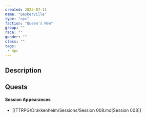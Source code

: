 ```yaml
---
created: 2023-07-11
name: "Baskerville"
type: "npc"
faction: "Queen's Men"
group: ""
race: ""
gender: ""
class: ""
tags:
 - npc
---
```

## Description


## Quests
<!-- QueryToSerialize: TASK FROM "TTRPG/Drakkenheim/Quests" WHERE !completed AND contains(outlinks, [[Baskerville]]) -->

#### Session Appearances
<!-- QueryToSerialize: LIST FROM [[Baskerville]] WHERE file.folder = "TTRPG/Drakkenheim/Sessions" -->
<!-- SerializedQuery: LIST FROM [[Baskerville]] WHERE file.folder = "TTRPG/Drakkenheim/Sessions" -->
- [[TTRPG/Drakkenheim/Sessions/Session 008.md|Session 008]]
<!-- SerializedQuery END -->



